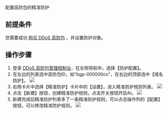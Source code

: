 
配置高防包的精准防护

## 前提条件
您需要成功 [购买 DDoS 高防包](https://cloud.tencent.com/document/product/1021/31479) ，并设置防护对象。

## 操作步骤
1. 登录 [DDoS 高防包管理控制台](https://console.cloud.tencent.com/antiddos-native/package)，在左侧导航中，选择【防护配置】。
2. 在左边的列表选中高防包ID，如"bgp-000000co"，在右边的顶部选中【域名防护】。
![](_image/0%20域名防护.png)
3. 右侧卡片中选择【精准防护】卡片中的【设置】，进入精准防护规则列表。
![](_image/精准防护/精准防护列表.png)
4. 点击【新建】按钮，创建精准防护规则，点击开关按钮开启AI。
![](_image/精准防护/新建精准防护.png)
5. 新建完成后精准防护列表多了一条精准防护规则，可以点击操作列的【配置】按钮，可以修改精准防护规则。
![](_image/精准防护/精准防护列表(配置).png)
